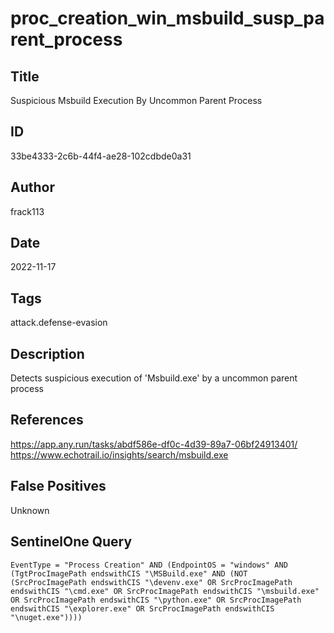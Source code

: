 # proc_creation_win_msbuild_susp_parent_process

## Title
Suspicious Msbuild Execution By Uncommon Parent Process

## ID
33be4333-2c6b-44f4-ae28-102cdbde0a31

## Author
frack113

## Date
2022-11-17

## Tags
attack.defense-evasion

## Description
Detects suspicious execution of 'Msbuild.exe' by a uncommon parent process

## References
https://app.any.run/tasks/abdf586e-df0c-4d39-89a7-06bf24913401/
https://www.echotrail.io/insights/search/msbuild.exe

## False Positives
Unknown

## SentinelOne Query
```
EventType = "Process Creation" AND (EndpointOS = "windows" AND (TgtProcImagePath endswithCIS "\MSBuild.exe" AND (NOT (SrcProcImagePath endswithCIS "\devenv.exe" OR SrcProcImagePath endswithCIS "\cmd.exe" OR SrcProcImagePath endswithCIS "\msbuild.exe" OR SrcProcImagePath endswithCIS "\python.exe" OR SrcProcImagePath endswithCIS "\explorer.exe" OR SrcProcImagePath endswithCIS "\nuget.exe"))))

```